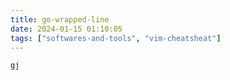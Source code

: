```yaml
---
title: go-wrapped-line
date: 2024-01-15 01:10:05
tags: ["softwares-and-tools", "vim-cheatsheat"]
---
```

`gj`

